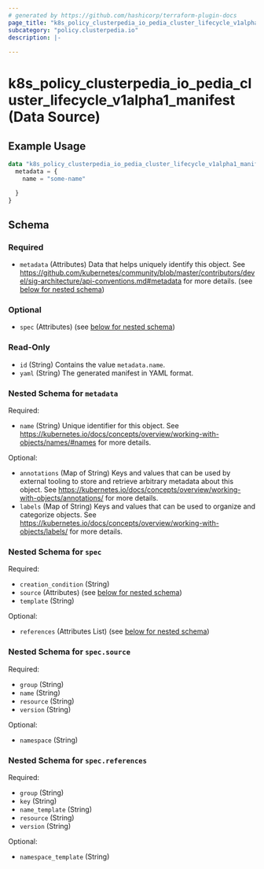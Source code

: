 ```yaml
---
# generated by https://github.com/hashicorp/terraform-plugin-docs
page_title: "k8s_policy_clusterpedia_io_pedia_cluster_lifecycle_v1alpha1_manifest Data Source - terraform-provider-k8s"
subcategory: "policy.clusterpedia.io"
description: |-
  
---
```


# k8s_policy_clusterpedia_io_pedia_cluster_lifecycle_v1alpha1_manifest (Data Source)



## Example Usage

```terraform
data "k8s_policy_clusterpedia_io_pedia_cluster_lifecycle_v1alpha1_manifest" "example" {
  metadata = {
    name = "some-name"

  }
}
```

<!-- schema generated by tfplugindocs -->
## Schema

### Required

- `metadata` (Attributes) Data that helps uniquely identify this object. See https://github.com/kubernetes/community/blob/master/contributors/devel/sig-architecture/api-conventions.md#metadata for more details. (see [below for nested schema](#nestedatt--metadata))

### Optional

- `spec` (Attributes) (see [below for nested schema](#nestedatt--spec))

### Read-Only

- `id` (String) Contains the value `metadata.name`.
- `yaml` (String) The generated manifest in YAML format.

<a id="nestedatt--metadata"></a>
### Nested Schema for `metadata`

Required:

- `name` (String) Unique identifier for this object. See https://kubernetes.io/docs/concepts/overview/working-with-objects/names/#names for more details.

Optional:

- `annotations` (Map of String) Keys and values that can be used by external tooling to store and retrieve arbitrary metadata about this object. See https://kubernetes.io/docs/concepts/overview/working-with-objects/annotations/ for more details.
- `labels` (Map of String) Keys and values that can be used to organize and categorize objects. See https://kubernetes.io/docs/concepts/overview/working-with-objects/labels/ for more details.


<a id="nestedatt--spec"></a>
### Nested Schema for `spec`

Required:

- `creation_condition` (String)
- `source` (Attributes) (see [below for nested schema](#nestedatt--spec--source))
- `template` (String)

Optional:

- `references` (Attributes List) (see [below for nested schema](#nestedatt--spec--references))

<a id="nestedatt--spec--source"></a>
### Nested Schema for `spec.source`

Required:

- `group` (String)
- `name` (String)
- `resource` (String)
- `version` (String)

Optional:

- `namespace` (String)


<a id="nestedatt--spec--references"></a>
### Nested Schema for `spec.references`

Required:

- `group` (String)
- `key` (String)
- `name_template` (String)
- `resource` (String)
- `version` (String)

Optional:

- `namespace_template` (String)
